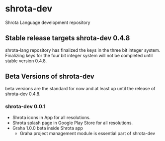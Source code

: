 # shrota-dev
Shrota Language development repository
## Stable release targets shrota-dev 0.4.8
shrota-lang repository has finalized the keys in
the three bit integer system.
Finalizing keys for the four bit integer system
will not be completed until stable version 0.4.8.
## Beta Versions of shrota-dev
beta versions are the standard for now and at least up until the release of shrota-dev 0.4.8.
### shrota-dev 0.0.1
- Shrota icons in App for all resolutions.
- Shrota splash page in Google Play Store for all resolutions.
- Graha 1.0.0 beta inside Shrota app
  - Graha project management module is essential part of shrota-dev
